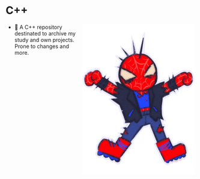 # C++

<img align="right" width="300px" src="https://github.com/luqastw/html-css/blob/main/assets/chibispiderpunksfundo.png"/>

- 🧰 A C++ repository destinated to archive my study and own projects. Prone to changes and more.
